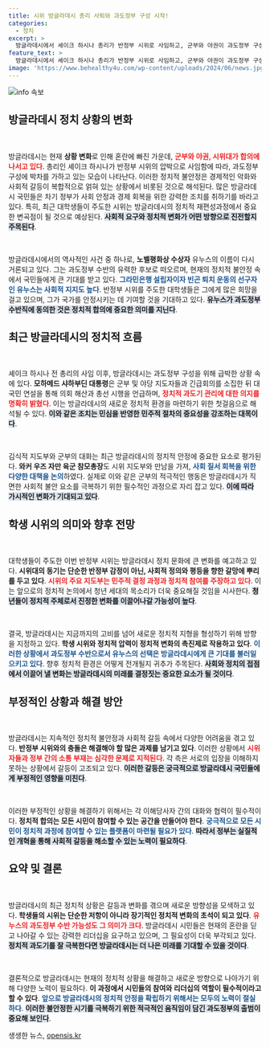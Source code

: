 ```yaml
---
title: 시위 방글라데시 총리 사퇴와 과도정부 구성 시작!
categories:
  - 정치
excerpt: >
  방글라데시에서 셰이크 하시나 총리가 반정부 시위로 사임하고, 군부와 야권이 과도정부 구성에 나섰습니다. 노벨평화상 수상자 유누스가 과도정부 수반으로 떠오르며, 사회 질서 회복에 대한 기대가 커지고 있습니다.
feature_text: >
  방글라데시에서 셰이크 하시나 총리가 반정부 시위로 사임하고, 군부와 야권이 과도정부 구성에 나섰습니다. 노벨평화상 수상자 유누스가 과도정부 수반으로 떠오르며, 사회 질서 회복에 대한 기대가 커지고 있습니다.
image: 'https://www.behealthy4u.com/wp-content/uploads/2024/06/news.jpg'
---
```


<p><img src="https://www.behealthy4u.com/wp-content/uploads/2024/06/news.jpg" alt="info 속보" /></p>

<h2 data-ke-size="size26">방글라데시 정치 상황의 변화</h2>

<p data-ke-size="size16">&nbsp;</p>

<p>방글라데시는 현재 <b>상황 변화</b>로 인해 혼란에 빠진 가운데, <b><span style="color: #ee2323;">군부와 야권, 시위대가 합의에 나서고 있다</span></b>. 총리인 셰이크 하시나가 반정부 시위의 압박으로 사임함에 따라, 과도정부 구성에 박차를 가하고 있는 모습이 나타난다. 이러한 정치적 불안정은 경제적인 악화와 사회적 갈등이 복합적으로 얽혀 있는 상황에서 비롯된 것으로 해석된다. 많은 방글라데시 국민들은 차기 정부가 사회 안정과 경제 회복을 위한 강력한 조치를 취하기를 바라고 있다. 특히, 최근 대학생들이 주도한 시위는 방글라데시의 정치적 재편성과정에서 중요한 변곡점이 될 것으로 예상된다. <b><span style="background-color: #21538527;">사회적 요구와 정치적 변화가 어떤 방향으로 진전할지 주목된다</span></b>.</p>

<p data-ke-size="size16">&nbsp;</p>

<p>방글라데시에서의 역사적인 사건 중 하나로, <b>노벨평화상 수상자</b> 유누스의 이름이 다시 거론되고 있다. 그는 과도정부 수반의 유력한 후보로 떠오르며, 현재의 정치적 불안정 속에서 국민들에게 큰 기대를 받고 있다. <b><span style="color: #1a5490;">그라민은행 설립자이자 빈곤 퇴치 운동의 선구자인 유누스는 사회적 지지도 높다</span></b>. 반정부 시위를 주도한 대학생들은 그에게 많은 희망을 걸고 있으며, 그가 국가를 안정시키는 데 기여할 것을 기대하고 있다. <b><span style="background-color: #21538527;">유누스가 과도정부 수반직에 동의한 것은 정치적 합의에 중요한 의미를 지닌다</span></b>.</p>

<h2 data-ke-size="size26">최근 방글라데시의 정치적 흐름</h2>

<p data-ke-size="size16">&nbsp;</p>

<p>셰이크 하시나 전 총리의 사임 이후, 방글라데시는 과도정부 구성을 위해 급박한 상황 속에 있다. <b>모하메드 샤하부딘 대통령</b>은 군부 및 야당 지도자들과 긴급회의를 소집한 뒤 대국민 연설을 통해 의회 해산과 총선 시행을 언급하며, <b><span style="color: #ee2323;">정치적 과도기 관리에 대한 의지를 명확히 밝혔다</span></b>. 이는 방글라데시의 새로운 정치적 환경을 마련하기 위한 첫걸음으로 해석될 수 있다. <b><span style="background-color: #21538527;">이와 같은 조치는 민심을 반영한 민주적 절차의 중요성을 강조하는 대목이다</span></b>.</p>

<p data-ke-size="size16">&nbsp;</p>

<p>김식적 지도부와 군부의 대화는 최근 방글라데시의 정치적 안정에 중요한 요소로 평가된다. <b>와커 우즈 자만 육군 참모총장</b>도 시위 지도부와 만남을 가져, <b><span style="color: #1a5490;">사회 질서 회복을 위한 다양한 대책을 논의</span></b>하였다. 실제로 이와 같은 군부의 적극적인 행동은 방글라데시가 직면한 사회적 불안 요소를 극복하기 위한 필수적인 과정으로 자리 잡고 있다. <b><span style="background-color: #21538527;">이에 따라 가시적인 변화가 기대되고 있다</span></b>.</p>

<h2 data-ke-size="size26">학생 시위의 의미와 향후 전망</h2>

<p data-ke-size="size16">&nbsp;</p>

<p>대학생들이 주도한 이번 반정부 시위는 방글라데시 정치 문화에 큰 변화를 예고하고 있다. <b>시위대의 동기는 단순한 반정부 감정이 아닌, 사회적 정의와 평등을 향한 갈망에 뿌리를 두고 있다</b>. <b><span style="color: #ee2323;">시위의 주요 지도부는 민주적 결정 과정과 정치적 참여를 주장하고 있다</span></b>. 이는 앞으로의 정치적 논의에서 청년 세대의 목소리가 더욱 중요해질 것임을 시사한다. <b><span style="background-color: #21538527;">청년들이 정치적 주체로서 진정한 변화를 이끌어나갈 가능성이 높다</span></b>.</p>

<p data-ke-size="size16">&nbsp;</p>

<p>결국, 방글라데시는 지금까지의 고비를 넘어 새로운 정치적 지형을 형성하기 위해 방향을 지정하고 있다. <b>학생 시위와 정치적 압력이 정치적 변화의 촉진제로 작용하고 있다</b>. <b><span style="color: #1a5490;">이러한 상황에서 과도정부 수반으로서 유누스의 선택은 방글라데시에게 큰 기대를 불러일으키고 있다</span></b>. 향후 정치적 환경은 어떻게 전개될지 귀추가 주목된다. <b><span style="background-color: #21538527;">사회와 정치의 접점에서 이끌어 낼 변화는 방글라데시의 미래를 결정짓는 중요한 요소가 될 것이다</span></b>.</p>

<h2 data-ke-size="size26">부정적인 상황과 해결 방안</h2>

<p data-ke-size="size16">&nbsp;</p>

<p>방글라데시는 지속적인 정치적 불안정과 사회적 갈등 속에서 다양한 어려움을 겪고 있다. <b>반정부 시위와의 충돌은 해결해야 할 많은 과제를 남기고 있다</b>. 이러한 상황에서 <b><span style="color: #ee2323;">시위자들과 정부 간의 소통 부재는 심각한 문제로 지적된다</span></b>. 각 측은 서로의 입장을 이해하지 못하는 상황에서 갈등이 고조되고 있다. <b><span style="background-color: #21538527;">이러한 갈등은 궁극적으로 방글라데시 국민들에게 부정적인 영향을 미친다</span></b>.</p>

<p data-ke-size="size16">&nbsp;</p>

<p>이러한 부정적인 상황을 해결하기 위해서는 각 이해당사자 간의 대화와 협력이 필수적이다. <b>정치적 합의는 모든 시민이 참여할 수 있는 공간을 만들어야 한다</b>. <b><span style="color: #1a5490;">궁극적으로 모든 시민이 정치적 과정에 참여할 수 있는 플랫폼이 마련될 필요가 있다</span></b>. <b><span style="background-color: #21538527;">따라서 정부는 실질적인 개혁을 통해 사회적 갈등을 해소할 수 있는 노력이 필요하다</span></b>.</p>

<h2 data-ke-size="size26">요약 및 결론</h2>

<p data-ke-size="size16">&nbsp;</p>

<p>방글라데시의 최근 정치적 상황은 갈등과 변화를 겪으며 새로운 방향성을 모색하고 있다. <b>학생들의 시위는 단순한 저항이 아니라 장기적인 정치적 변화의 초석이 되고 있다</b>. <b><span style="color: #ee2323;">유누스의 과도정부 수반 가능성도 그 의미가 크다</span></b>. 방글라데시 시민들은 현재의 혼란을 딛고 나아갈 수 있는 강력한 리더십을 요구하고 있으며, 그 필요성이 더욱 부각되고 있다. <b><span style="background-color: #21538527;">정치적 과도기를 잘 극복한다면 방글라데시는 더 나은 미래를 기대할 수 있을 것이다</span></b>. </p>

<p data-ke-size="size16">&nbsp;</p>

<p>결론적으로 방글라데시는 현재의 정치적 상황을 해결하고 새로운 방향으로 나아가기 위해 다양한 노력이 필요하다. <b>이 과정에서 시민들의 참여와 리더십의 역할이 필수적이라고 할 수 있다</b>. <b><span style="color: #1a5490;">앞으로 방글라데시의 정치적 안정을 확립하기 위해서는 모두의 노력이 절실하다</span></b>. <b><span style="background-color: #21538527;">이러한 불안정한 시기를 극복하기 위한 적극적인 움직임이 담긴 과도정부의 출범이 중요해 보인다</span></b>.</p>
생생한 뉴스, <a href="https://opensis.kr" rel="dofollow">opensis.kr</a>


